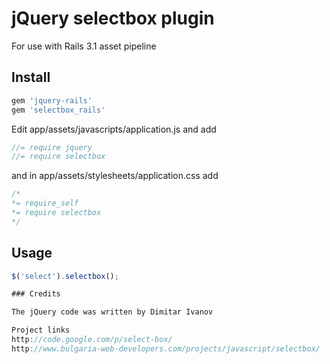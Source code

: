 # jQuery selectbox plugin
For use with Rails 3.1 asset pipeline

## Install

```ruby
gem 'jquery-rails'
gem 'selectbox_rails'
```

Edit app/assets/javascripts/application.js and add

```javascript
//= require jquery
//= require selectbox
```


and in app/assets/stylesheets/application.css add

```css
/*
*= require_self
*= require selectbox
*/
```

## Usage

```javascript
$('select').selectbox();

### Credits

The jQuery code was written by Dimitar Ivanov

Project links
http://code.google.com/p/select-box/
http://www.bulgaria-web-developers.com/projects/javascript/selectbox/
